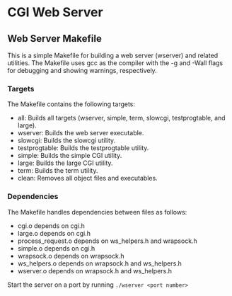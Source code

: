 # CGI Web Server

## Web Server Makefile
This is a simple Makefile for building a web server (wserver) and related utilities. The Makefile uses gcc as the compiler with the -g and -Wall flags for debugging and showing warnings, respectively.

### Targets
The Makefile contains the following targets:

- all: Builds all targets (wserver, simple, term, slowcgi, testprogtable, and large).
- wserver: Builds the web server executable.
- slowcgi: Builds the slowcgi utility.
- testprogtable: Builds the testprogtable utility.
- simple: Builds the simple CGI utility.
- large: Builds the large CGI utility.
- term: Builds the term utility.
- clean: Removes all object files and executables.

### Dependencies
The Makefile handles dependencies between files as follows:

- cgi.o depends on cgi.h
- large.o depends on cgi.h
- process_request.o depends on ws_helpers.h and wrapsock.h
- simple.o depends on cgi.h
- wrapsock.o depends on wrapsock.h
- ws_helpers.o depends on wrapsock.h and ws_helpers.h
- wserver.o depends on wrapsock.h and ws_helpers.h


Start the server on a port by running 
`./wserver <port number>`
